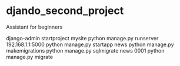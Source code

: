 # djando_second_project
Assistant for beginners

django-admin startproject mysite 
python manage.py runserver 192.168.1.1:5000 
python manage.py startapp news
python manage.py makemigrations
python manage.py sqlmigrate news 0001
python manage.py migrate



